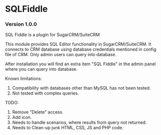 # SQLFiddle
### Version 1.0.0

SQL Fiddle is a plugin for SugarCRM/SuiteCRM

This module provides SQL Editor functionality in SugarCRM/SuiteCRM.
It connects to CRM database using database credentials mentioned in config file of CRM.
Only admin users can query into database.

After installation you will find an extra item "SQL Fiddle" in the
admin panel where you can query into database.

Known limitations:
1) Compatibility with databases other than MySQL has not been tested.
2) Not tested with complex queries.

TODO:
1) Remove "Delete" access.
2) Add icon.
3) Needs to handle scenarios, where results from query not returned.
4) Needs to Clean-up junk HTML, CSS, JS and PHP code.
